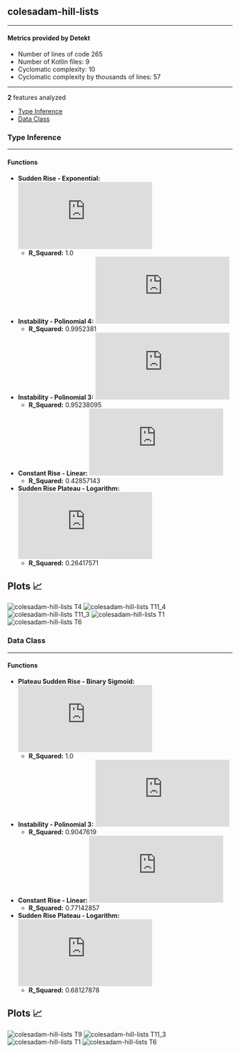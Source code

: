 ## colesadam-hill-lists
----
#### Metrics provided by Detekt
* Number of lines of code 265
* Number of Kotlin files: 9
* Cyclomatic complexity: 10
* Cyclomatic complexity by thousands of lines: 57 

----
**2** features analyzed

*	<a href="#type_inference">Type Inference</a> 
*	<a href="#data_class">Data Class</a> 


### <a name="type_inference">Type Inference</a>
----
#### Functions
* **Sudden Rise - Exponential:** ![equation](http://latex.codecogs.com/svg.latex?6.0x%5E%7B58472485.825984%7D%20&plus;%202.0)
    * **R_Squared:** 1.0
* **Instability - Polinomial 4:** ![equation](http://latex.codecogs.com/svg.latex?0.020833x%5E4%20&plus;%20-0.24537x%5E3%20&plus;0.993056x%5E2%20&plus;%20-1.597884x%20&plus;%202.833333)
    * **R_Squared:** 0.9952381
* **Instability - Polinomial 3:** ![equation](http://latex.codecogs.com/svg.latex?('0.046296x%5E3%20&plus;-0.396825x%5E2%20&plus;%200.98545x%20&plus;%201.333333',))
    * **R_Squared:** 0.95238095
* **Constant Rise - Linear:** ![equation](http://latex.codecogs.com/svg.latex?0.142857x%20&plus;%201.666667)
    * **R_Squared:** 0.42857143
* **Sudden Rise Plateau - Logarithm:** ![equation](http://latex.codecogs.com/svg.latex?0.415855%5Clog_%7B3.718282%7D%28x%29%20&plus;%201.819438)
    * **R_Squared:** 0.26417571

**Plots** :chart_with_upwards_trend:
-----

![colesadam-hill-lists T4](../plots/colesadam-hill-lists_type_inference_T4.png)
![colesadam-hill-lists T11_4](../plots/colesadam-hill-lists_type_inference_T11_4.png)
![colesadam-hill-lists T11_3](../plots/colesadam-hill-lists_type_inference_T11_3.png)
![colesadam-hill-lists T1](../plots/colesadam-hill-lists_type_inference_T1.png)
![colesadam-hill-lists T6](../plots/colesadam-hill-lists_type_inference_T6.png)
### <a name="data_class">Data Class</a>
----
#### Functions
* **Plateau Sudden Rise - Binary Sigmoid:** ![equation](http://latex.codecogs.com/svg.latex?%5Cfrac%7B-1.0%7D%7B1%20&plus;%20%5Cepsilon%5E%28--45.130746%28x%20-3.500085%29%29%7D%20&plus;%204.0)
    * **R_Squared:** 1.0
* **Instability - Polinomial 3:** ![equation](http://latex.codecogs.com/svg.latex?('-0.055556x%5E3%20&plus;0.583333x%5E2%20&plus;%20-1.503968x%20&plus;%204.0',))
    * **R_Squared:** 0.9047619
* **Constant Rise - Linear:** ![equation](http://latex.codecogs.com/svg.latex?0.257143x%20&plus;%202.6)
    * **R_Squared:** 0.77142857
* **Sudden Rise Plateau - Logarithm:** ![equation](http://latex.codecogs.com/svg.latex?0.895972%5Clog_%7B3.718282%7D%28x%29%20&plus;%202.751885)
    * **R_Squared:** 0.68127878

**Plots** :chart_with_upwards_trend:
-----

![colesadam-hill-lists T9](../plots/colesadam-hill-lists_data_class_T9.png)
![colesadam-hill-lists T11_3](../plots/colesadam-hill-lists_data_class_T11_3.png)
![colesadam-hill-lists T1](../plots/colesadam-hill-lists_data_class_T1.png)
![colesadam-hill-lists T6](../plots/colesadam-hill-lists_data_class_T6.png)
